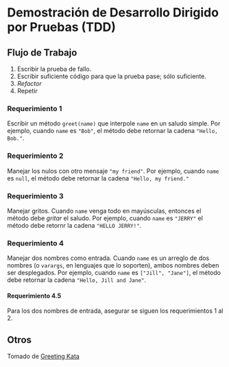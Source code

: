 # Demostración de Desarrollo Dirigido por Pruebas (TDD)

## Flujo de Trabajo

1. Escribir la prueba de fallo.
1. Escribir suficiente código para que la prueba pase; sólo suficiente.
1. _Refactor_
1. Repetir

### Requerimiento 1

Escribir un método `greet(name)` que interpole `name` en un saludo simple. Por ejemplo, cuando `name` es `"Bob"`, el método debe retornar la cadena `"Hello, Bob."`.

### Requerimiento 2

Manejar los nulos con otro mensaje `"my friend"`. Por ejemplo, cuando `name` es `null`, el método debe retornar la cadena `"Hello, my friend."`

### Requerimiento 3

Manejar gritos. Cuando `name` venga todo en mayúsculas, entonces el método debe _gritar_ el saludo. Por ejemplo, cuando `name` es `"JERRY"` el método debe retornr la cadena `"HELLO JERRY!"`.

### Requerimiento 4

Manejar dos nombres como entrada. Cuando `name` es un arreglo de dos nombres (o `varargs`, en lenguajes que lo soporten), ambos nombres deben ser desplegados. Por ejemplo, cuando `name` es `["Jill", "Jane"]`, el método debe retornar la cadena `"Hello, Jill and Jane"`.

#### Requerimiento 4.5

Para los dos nombres de entrada, asegurar se siguen los requerimientos 1 al 2.

## Otros

Tomado de [Greeting Kata](https://github.com/testdouble/contributing-tests/wiki/Greeting-Kata)

